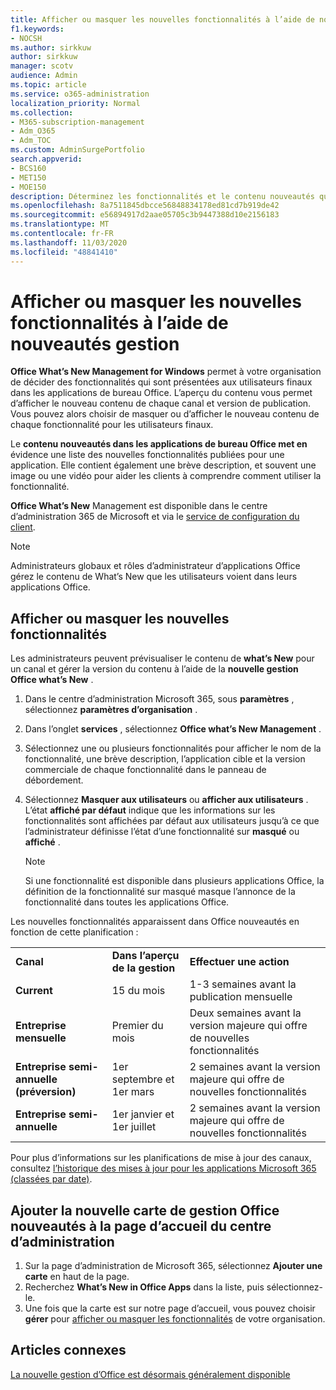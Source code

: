 ```yaml
---
title: Afficher ou masquer les nouvelles fonctionnalités à l’aide de nouveautés gestion
f1.keywords:
- NOCSH
ms.author: sirkkuw
author: sirkkuw
manager: scotv
audience: Admin
ms.topic: article
ms.service: o365-administration
localization_priority: Normal
ms.collection:
- M365-subscription-management
- Adm_O365
- Adm_TOC
ms.custom: AdminSurgePortfolio
search.appverid:
- BCS160
- MET150
- MOE150
description: Déterminez les fonctionnalités et le contenu nouveautés qui sont affichés ou masqués pour les utilisateurs finaux dans Office nouveautés de la gestion des applications de bureau Office.
ms.openlocfilehash: 8a7511845dbcce56848834178ed81cd7b919de42
ms.sourcegitcommit: e56894917d2aae05705c3b9447388d10e2156183
ms.translationtype: MT
ms.contentlocale: fr-FR
ms.lasthandoff: 11/03/2020
ms.locfileid: "48841410"
---
```

# <a name="show-or-hide-new-features-using-whats-new-management"></a>Afficher ou masquer les nouvelles fonctionnalités à l’aide de nouveautés gestion

**Office What’s New Management for Windows** permet à votre organisation de décider des fonctionnalités qui sont présentées aux utilisateurs finaux dans les applications de bureau Office. L’aperçu du contenu vous permet d’afficher le nouveau contenu de chaque canal et version de publication. Vous pouvez alors choisir de masquer ou d’afficher le nouveau contenu de chaque fonctionnalité pour les utilisateurs finaux. 

Le **contenu nouveautés dans les applications de bureau Office met en** évidence une liste des nouvelles fonctionnalités publiées pour une application. Elle contient également une brève description, et souvent une image ou une vidéo pour aider les clients à comprendre comment utiliser la fonctionnalité. 

**Office What’s New** Management est disponible dans le centre d’administration 365 de Microsoft et via le [service de configuration du client](https://config.office.com).

> [!NOTE]
> Administrateurs globaux et rôles d’administrateur d’applications Office gérez le contenu de What’s New que les utilisateurs voient dans leurs applications Office.

##  <a name="show-or-hide-new-features"></a>Afficher ou masquer les nouvelles fonctionnalités 

Les administrateurs peuvent prévisualiser le contenu de **what’s New** pour un canal et gérer la version du contenu à l’aide de la **nouvelle gestion Office what’s New** .

1. Dans le centre d’administration Microsoft 365, sous **paramètres** , sélectionnez **paramètres d’organisation** .
2. Dans l’onglet **services** , sélectionnez **Office what’s New Management** .
3. Sélectionnez une ou plusieurs fonctionnalités pour afficher le nom de la fonctionnalité, une brève description, l’application cible et la version commerciale de chaque fonctionnalité dans le panneau de débordement.
4. Sélectionnez **Masquer aux utilisateurs** ou **afficher aux utilisateurs** .  
    L’état **affiché par défaut** indique que les informations sur les fonctionnalités sont affichées par défaut aux utilisateurs jusqu’à ce que l’administrateur définisse l’état d’une fonctionnalité sur **masqué** ou **affiché** .  

    > [!NOTE]
    > Si une fonctionnalité est disponible dans plusieurs applications Office, la définition de la fonctionnalité sur masqué masque l’annonce de la fonctionnalité dans toutes les applications Office.

Les nouvelles fonctionnalités apparaissent dans Office nouveautés en fonction de cette planification :

||||
|:-----|:-----|:-----|
|**Canal** <br/> |**Dans l’aperçu de la gestion** <br/> |**Effectuer une action** <br/> |
|**Current** <br/> |15 du mois  <br/> |1-3 semaines avant la publication mensuelle <br/> |
|**Entreprise mensuelle** <br/> |Premier du mois  <br/> |Deux semaines avant la version majeure qui offre de nouvelles fonctionnalités |
|**Entreprise semi-annuelle (préversion)** <br/> |1er septembre et 1er mars <br/> | 2 semaines avant la version majeure qui offre de nouvelles fonctionnalités|
|**Entreprise semi-annuelle** <br/> |1er janvier et 1er juillet <br/> | 2 semaines avant la version majeure qui offre de nouvelles fonctionnalités<br/> |

Pour plus d’informations sur les planifications de mise à jour des canaux, consultez [l’historique des mises à jour pour les applications Microsoft 365 (classées par date)](https://docs.microsoft.com/officeupdates/update-history-microsoft365-apps-by-date).

## <a name="add-office-whats-new-management-card-to-the-admin-center-home-page"></a>Ajouter la nouvelle carte de gestion Office nouveautés à la page d’accueil du centre d’administration

1. Sur la page d’administration de Microsoft 365, sélectionnez **Ajouter une carte** en haut de la page.
2. Recherchez **What’s New in Office Apps** dans la liste, puis sélectionnez-le.
3. Une fois que la carte est sur notre page d’accueil, vous pouvez choisir **gérer** pour [afficher ou masquer les fonctionnalités](#show-or-hide-new-features) de votre organisation. 


## <a name="related-articles"></a>Articles connexes

[La nouvelle gestion d’Office est désormais généralement disponible](https://techcommunity.microsoft.com/t5/microsoft-365-blog/office-what-s-new-management-is-now-generally-available/ba-p/1179954)